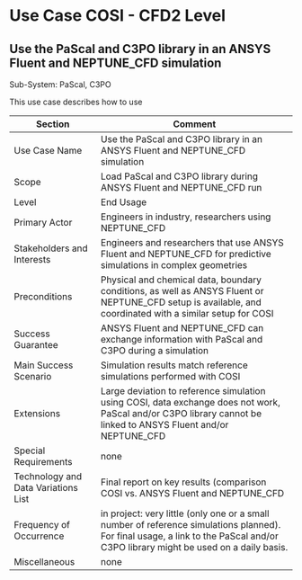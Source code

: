 Use Case COSI - CFD2 Level 
======================
Use the PaScal and C3PO library in an ANSYS Fluent and NEPTUNE_CFD simulation
--------------------------

Sub-System: PaScal, C3PO

This use case describes how to use

| Section                             | Comment                                                   |
|-------------------------------------|-----------------------------------------------------------|
| Use Case Name                       | Use the PaScal and C3PO library in an ANSYS Fluent and NEPTUNE_CFD simulation     |
| Scope                               | Load PaScal and C3PO library during ANSYS Fluent and NEPTUNE_CFD run  |
| Level                               | End Usage                          |
| Primary Actor                       | Engineers in industry, researchers using NEPTUNE_CFD  |
| Stakeholders and Interests          | Engineers and researchers that use ANSYS Fluent and NEPTUNE_CFD for predictive simulations in complex geometries |
| Preconditions                       | Physical and chemical data, boundary conditions, as well as ANSYS Fluent or NEPTUNE_CFD setup is available, and coordinated with a similar setup for COSI |
| Success Guarantee                   |   ANSYS Fluent and NEPTUNE_CFD can exchange information with PaScal and C3PO during a simulation |
| Main Success Scenario               | Simulation results match reference simulations performed with COSI  |
| Extensions                          | Large deviation to reference simulation using COSI, data exchange does not work, PaScal and/or C3PO library cannot be linked to ANSYS Fluent and/or NEPTUNE_CFD |
| Special Requirements                | none |
| Technology and Data Variations List | Final report on key results (comparison COSI vs. ANSYS Fluent and NEPTUNE_CFD  |
| Frequency of Occurrence             | in project: very little (only one or a small number of reference simulations planned). For final usage, a link to the PaScal and/or C3PO library might be used on a daily basis.   |
| Miscellaneous  	                    | none  |

